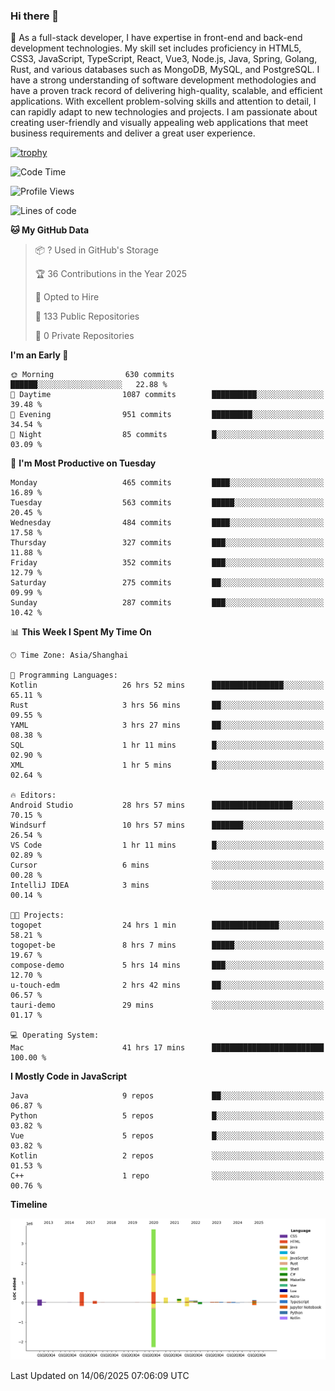 ### Hi there 👋

🌱 As a full-stack developer, I have expertise in front-end and back-end development technologies. My skill set includes proficiency in HTML5, CSS3, JavaScript, TypeScript, React, Vue3, Node.js, Java, Spring, Golang, Rust, and various databases such as MongoDB, MySQL, and PostgreSQL. I have a strong understanding of software development methodologies and have a proven track record of delivering high-quality, scalable, and efficient applications. With excellent problem-solving skills and attention to detail, I can rapidly adapt to new technologies and projects. I am passionate about creating user-friendly and visually appealing web applications that meet business requirements and deliver a great user experience.

[![trophy](https://github-profile-trophy.vercel.app/?username=elton&rank=SECRET,SSS,SS,S,AAA,AA,A&theme=onedark&no-frame=true&margin-w=10)](https://github.com/ryo-ma/github-profile-trophy)

<!--START_SECTION:waka-->
![Code Time](http://img.shields.io/badge/Code%20Time-1%2C720%20hrs%2012%20mins-blue)

![Profile Views](http://img.shields.io/badge/Profile%20Views-0-blue)

![Lines of code](https://img.shields.io/badge/From%20Hello%20World%20I%27ve%20Written-5.7%20million%20lines%20of%20code-blue)

**🐱 My GitHub Data** 

> 📦 ? Used in GitHub's Storage 
 > 
> 🏆 36 Contributions in the Year 2025
 > 
> 💼 Opted to Hire
 > 
> 📜 133 Public Repositories 
 > 
> 🔑 0 Private Repositories 
 > 
**I'm an Early 🐤** 

```text
🌞 Morning                630 commits         ██████░░░░░░░░░░░░░░░░░░░   22.88 % 
🌆 Daytime                1087 commits        ██████████░░░░░░░░░░░░░░░   39.48 % 
🌃 Evening                951 commits         █████████░░░░░░░░░░░░░░░░   34.54 % 
🌙 Night                  85 commits          █░░░░░░░░░░░░░░░░░░░░░░░░   03.09 % 
```
📅 **I'm Most Productive on Tuesday** 

```text
Monday                   465 commits         ████░░░░░░░░░░░░░░░░░░░░░   16.89 % 
Tuesday                  563 commits         █████░░░░░░░░░░░░░░░░░░░░   20.45 % 
Wednesday                484 commits         ████░░░░░░░░░░░░░░░░░░░░░   17.58 % 
Thursday                 327 commits         ███░░░░░░░░░░░░░░░░░░░░░░   11.88 % 
Friday                   352 commits         ███░░░░░░░░░░░░░░░░░░░░░░   12.79 % 
Saturday                 275 commits         ██░░░░░░░░░░░░░░░░░░░░░░░   09.99 % 
Sunday                   287 commits         ███░░░░░░░░░░░░░░░░░░░░░░   10.42 % 
```


📊 **This Week I Spent My Time On** 

```text
🕑︎ Time Zone: Asia/Shanghai

💬 Programming Languages: 
Kotlin                   26 hrs 52 mins      ████████████████░░░░░░░░░   65.11 % 
Rust                     3 hrs 56 mins       ██░░░░░░░░░░░░░░░░░░░░░░░   09.55 % 
YAML                     3 hrs 27 mins       ██░░░░░░░░░░░░░░░░░░░░░░░   08.38 % 
SQL                      1 hr 11 mins        █░░░░░░░░░░░░░░░░░░░░░░░░   02.90 % 
XML                      1 hr 5 mins         █░░░░░░░░░░░░░░░░░░░░░░░░   02.64 % 

🔥 Editors: 
Android Studio           28 hrs 57 mins      ██████████████████░░░░░░░   70.15 % 
Windsurf                 10 hrs 57 mins      ███████░░░░░░░░░░░░░░░░░░   26.54 % 
VS Code                  1 hr 11 mins        █░░░░░░░░░░░░░░░░░░░░░░░░   02.89 % 
Cursor                   6 mins              ░░░░░░░░░░░░░░░░░░░░░░░░░   00.28 % 
IntelliJ IDEA            3 mins              ░░░░░░░░░░░░░░░░░░░░░░░░░   00.14 % 

🐱‍💻 Projects: 
togopet                  24 hrs 1 min        ███████████████░░░░░░░░░░   58.21 % 
togopet-be               8 hrs 7 mins        █████░░░░░░░░░░░░░░░░░░░░   19.67 % 
compose-demo             5 hrs 14 mins       ███░░░░░░░░░░░░░░░░░░░░░░   12.70 % 
u-touch-edm              2 hrs 42 mins       ██░░░░░░░░░░░░░░░░░░░░░░░   06.57 % 
tauri-demo               29 mins             ░░░░░░░░░░░░░░░░░░░░░░░░░   01.17 % 

💻 Operating System: 
Mac                      41 hrs 17 mins      █████████████████████████   100.00 % 
```

**I Mostly Code in JavaScript** 

```text
Java                     9 repos             ██░░░░░░░░░░░░░░░░░░░░░░░   06.87 % 
Python                   5 repos             █░░░░░░░░░░░░░░░░░░░░░░░░   03.82 % 
Vue                      5 repos             █░░░░░░░░░░░░░░░░░░░░░░░░   03.82 % 
Kotlin                   2 repos             ░░░░░░░░░░░░░░░░░░░░░░░░░   01.53 % 
C++                      1 repo              ░░░░░░░░░░░░░░░░░░░░░░░░░   00.76 % 
```



**Timeline**

![Lines of Code chart](https://raw.githubusercontent.com/elton/elton/main/assets/bar_graph.png)


 Last Updated on 14/06/2025 07:06:09 UTC
<!--END_SECTION:waka-->

<!--
**elton/elton** is a ✨ _special_ ✨ repository because its `README.md` (this file) appears on your GitHub profile.

Here are some ideas to get you started:

- 🔭 I’m currently working on ...
- 🌱 I’m currently learning ...
- 👯 I’m looking to collaborate on ...
- 🤔 I’m looking for help with ...
- 💬 Ask me about ...
- 📫 How to reach me: ...
- 😄 Pronouns: ...
- ⚡ Fun fact: ...
-->
